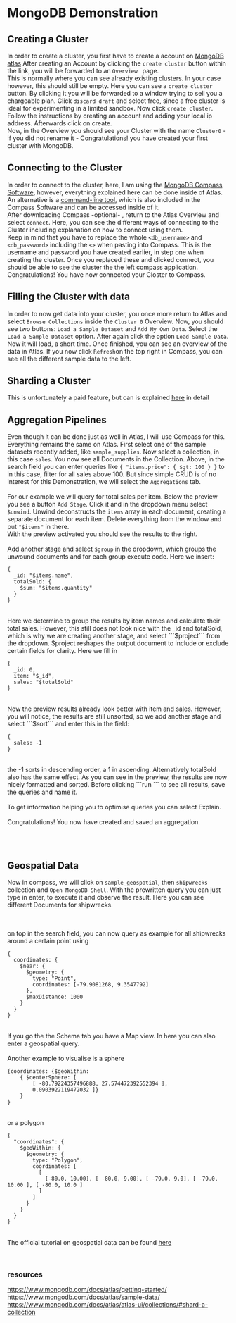 # MongoDB Demonstration

## Creating a Cluster
In order to create a cluster, you first have to create a account on [MongoDB atlas](https://www.mongodb.com/products/platform/atlas-database)
After creating an Account by clicking the ```create cluster``` button within the link, you will be forwarded to an ```Overview ``` page. 
</br>
This is normally where you can see already existing clusters. In your case however, this should still be empty. Here you can see a ```create cluster``` button. By clicking it you will be forwarded to a window trying to sell you a chargeable plan. Click ```discard draft``` and select free, since a free cluster is ideal for experimenting in a limited sandbox. Now click ```create cluster```.
</br>
Follow the instructions by creating an account and adding your local ip address. Afterwards click on create.
</br>
Now, in the Overview you should see your Cluster with the name ```Cluster0``` - if you did not rename it - 
Congratulations! you have created your first cluster with MongoDB.

## Connecting to the Cluster

In order to connect to the cluster, here, I am using the [MongoDB Compass Software](https://www.mongodb.com/try/download/compass), however, everything explained here can be done inside of Atlas. </br>
An alternative is a [command-line tool](https://www.mongodb.com/try/download/database-tools), which is also included in the Compass Software and can be accessed inside of it. </br>
After downloading Compass -optional- , return to the Atlas Overview and select ```connect```. Here, you can see the different ways of connecting to the Cluster including explanation on how to connect using them. </br>
Keep in mind that you have to replace the whole ``` <db_username> ``` and ``` <db_password> ``` including the ```<>``` when pasting into Compass. This is the username and password you have created earlier, in step one when creating the cluster. Once you replaced these and clicked connect, you should be able to see the cluster the the left compass application. Congratulations! You have now connected your Closter to Compass.  </br>

## Filling the Cluster with data
In order to now get data into your cluster, you once more return to Atlas and select ``` Browse Collections ``` inside the ```Cluster 0``` Overview. Now, you should see two buttons: ``` Load a Sample Dataset ``` and ``` Add My Own Data ```. 
Select the ``` Load a Sample Dataset ``` option. After again click the option ```Load Sample Data```. Now it will load, a short time. Once finished, you can see an overview of the data in Atlas. If you now click ```Refresh```on the top right in Compass, you can see all the different sample data to the left. 


## Sharding a Cluster
This is unfortunately a paid feature, but can is explained [here](https://www.mongodb.com/docs/manual/tutorial/deploy-shard-cluster/#enable-sharding-for-a-database) in detail

## Aggregation Pipelines
Even though it can be done just as well in Atlas, I will use Compass for this. Everything remains the same on Atlas. 
First select one of the sample datasets recently added, like ```sample_supplies```. Now select a collection, in this case ```sales```. You now see all Documents in the Collection. Above, in the search field you can enter queries like ```{ "items.price": { $gt: 100 } }``` to in this case, filter for all sales above 100. But since simple CRUD is of no interest for this Demonstration, we will select the ```Aggregations``` tab.
</br></br>
For our example we will query for total sales per item.
 Below the preview you see a button ``Add Stage``. 
 Click it and in the dropdown menu select ```$unwind```. 
 Unwind deconstructs the `items` array in each document, creating a separate document for each item.
 Delete everything from the window and put ```"$items"``` in there. </br>
 With the preview activated you should see the results to the right. 
</br></br>
Add another stage and select ```$group``` in the dropdown, which groups the unwound documents and for each group execute code. Here we insert:</br>

```
{
  _id: "$items.name",
  totalSold: {
    $sum: "$items.quantity"
  }
}
```
</br>
Here we determine to group the results by item names and calculate their total sales. However, this still does not look nice with the _id and totalSold, which is why we are creating another stage, and select ```$project``` from the dropdown. $project reshapes the output document to include or exclude certain fields for clarity. Here we fill in </br>

```
{
  _id: 0,
  item: "$_id",
  sales: "$totalSold"
}
```
</br>
Now the preview results already look better with item and sales. 
However, you will notice, the results are still unsorted, so we add another stage and select ```$sort``` and enter this in the field:</br>

```
{
  sales: -1
}
```
</br>
the -1 sorts in descending order, a 1 in ascending. Alternatively totalSold also has the same effect.  As you can see in the preview, the results are now nicely formatted and sorted. Before clicking ```run ``` to see all results, save the queries and name it. 
</br></br>
To get information helping you to optimise queries you can select Explain.
</br></br>
Congratulations! You now have created and saved an aggregation.

</br></br>
## Geospatial Data

Now in compass, we will click on ```sample_geospatial```, then ```shipwrecks``` collection and ```Open MongoDB Shell```.
With the prewritten query you can just type in enter, to execute it and observe the result. Here you can see different Documents for shipwrecks.</br></br></br>

on top in the search field, you can now query as example for all shipwrecks around a certain point using </br>

```
{
  coordinates: {
    $near: {
      $geometry: {
        type: "Point",
        coordinates: [-79.9081268, 9.3547792]
      },
      $maxDistance: 1000
    }
  }
}
```

</br>If you go the the Schema tab you have a Map view. In here you can also enter a geospatial query. 
</br></br>
Another example to visualise is a sphere </br>
```
{coordinates: {$geoWithin:
    { $centerSphere: [ 
        [ -80.79224357496888, 27.574472392552394 ], 
        0.0903922119472032 ]}
    }
} 
```

</br>or a polygon</br>

```
{
  "coordinates": {
    $geoWithin: {
      $geometry: {
        type: "Polygon",
        coordinates: [
          [
            [-80.0, 10.00], [ -80.0, 9.00], [ -79.0, 9.0], [ -79.0, 10.00 ], [ -80.0, 10.0 ]
          ]
        ]
      }
    }
  }
}
```
</br>The official tutorial on geospatial data can be found [here](https://www.mongodb.com/docs/manual/geospatial-queries/)

</br>

### resources
https://www.mongodb.com/docs/atlas/getting-started/ </br>
https://www.mongodb.com/docs/atlas/sample-data/  </br>
https://www.mongodb.com/docs/atlas/atlas-ui/collections/#shard-a-collection  </br>

